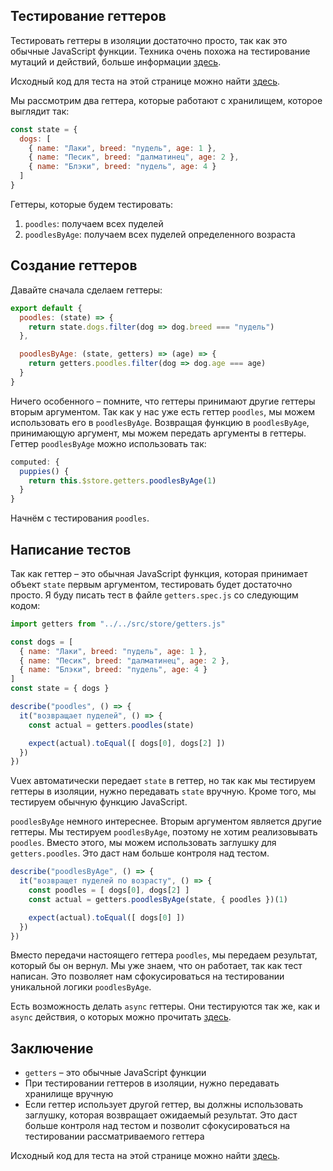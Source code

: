 ## Тестирование геттеров

Тестировать геттеры в изоляции достаточно просто, так как это обычные JavaScript функции. Техника очень похожа на тестирование мутаций и действий, больше информации [здесь](https://lmiller1990.github.io/vue-testing-handbook/ru/vuex-mutations.html).

Исходный код для теста на этой странице можно найти [здесь](https://github.com/lmiller1990/vue-testing-handbook/tree/master/demo-app/tests/unit/getters.spec.js).

Мы рассмотрим два геттера, которые работают с хранилищем, которое выглядит так:

```js
const state = {
  dogs: [
    { name: "Лаки", breed: "пудель", age: 1 },
    { name: "Песик", breed: "далматинец", age: 2 },
    { name: "Блэки", breed: "пудель", age: 4 }
  ]
}
```

Геттеры, которые будем тестировать:

1. `poodles`: получаем всех пуделей
2. `poodlesByAge`: получаем всех пуделей определенного возраста

## Создание геттеров

Давайте сначала сделаем геттеры: 

```js
export default {
  poodles: (state) => {
    return state.dogs.filter(dog => dog.breed === "пудель")
  },

  poodlesByAge: (state, getters) => (age) => {
    return getters.poodles.filter(dog => dog.age === age)
  }
}
```

Ничего особенного – помните, что геттеры принимают другие геттеры вторым аргументом. Так как у нас уже есть геттер `poodles`, мы можем использовать его в `poodlesByAge`. Возвращая функцию в `poodlesByAge`, принимающую аргумент, мы можем передать аргументы в геттеры. Геттер `poodlesByAge` можно использовать так:

```js
computed: {
  puppies() {
    return this.$store.getters.poodlesByAge(1)
  }
}
```

Начнём с тестирования `poodles`.

## Написание тестов

Так как геттер – это обычная JavaScript функция, которая принимает объект `state` первым аргументом, тестировать будет достаточно просто. Я буду писать тест в файле `getters.spec.js` со следующим кодом:

```js
import getters from "../../src/store/getters.js"

const dogs = [
  { name: "Лаки", breed: "пудель", age: 1 },
  { name: "Песик", breed: "далматинец", age: 2 },
  { name: "Блэки", breed: "пудель", age: 4 }
]
const state = { dogs }

describe("poodles", () => {
  it("возвращает пуделей", () => {
    const actual = getters.poodles(state)

    expect(actual).toEqual([ dogs[0], dogs[2] ])
  })
})
```

Vuex автоматически передает `state` в геттер, но так как мы тестируем геттеры в изоляции, нужно передавать `state` вручную. Кроме того, мы тестируем обычную функцию JavaScript.

`poodlesByAge` немного интереснее. Вторым аргументом является другие геттеры. Мы тестируем `poodlesByAge`, поэтому не хотим реализовывать `poodles`. Вместо этого, мы можем использовать заглушку для `getters.poodles`. Это даст нам больше контроля над тестом.

```js
describe("poodlesByAge", () => {
  it("возвращет пуделей по возрасту", () => {
    const poodles = [ dogs[0], dogs[2] ]
    const actual = getters.poodlesByAge(state, { poodles })(1)

    expect(actual).toEqual([ dogs[0] ])
  })
})
```

Вместо передачи настоящего геттера `poodles`, мы передаем результат, который бы он вернул. Мы уже знаем, что он работает, так как тест написан. Это позволяет нам сфокусироваться на тестировании уникальной логики `poodlesByAge`.

Есть возможность делать `async` геттеры. Они тестируются так же, как и `async` действия, о которых можно прочитать [здесь](https://lmiller1990.github.io/vue-testing-handbook/ru/vuex-actions.html).

## Заключение

- `getters` – это обычные JavaScript функции
- При тестировании геттеров в изоляции, нужно передавать хранилище вручную
- Если геттер использует другой геттер, вы должны использовать заглушку, которая возвращает ожидаемый результат. Это даст больше контроля над тестом и позволит сфокусироваться на тестировании рассматриваемого геттера

Исходный код для теста на этой странице можно найти [здесь](https://github.com/lmiller1990/vue-testing-handbook/tree/master/demo-app/tests/unit/getters.spec.js).
